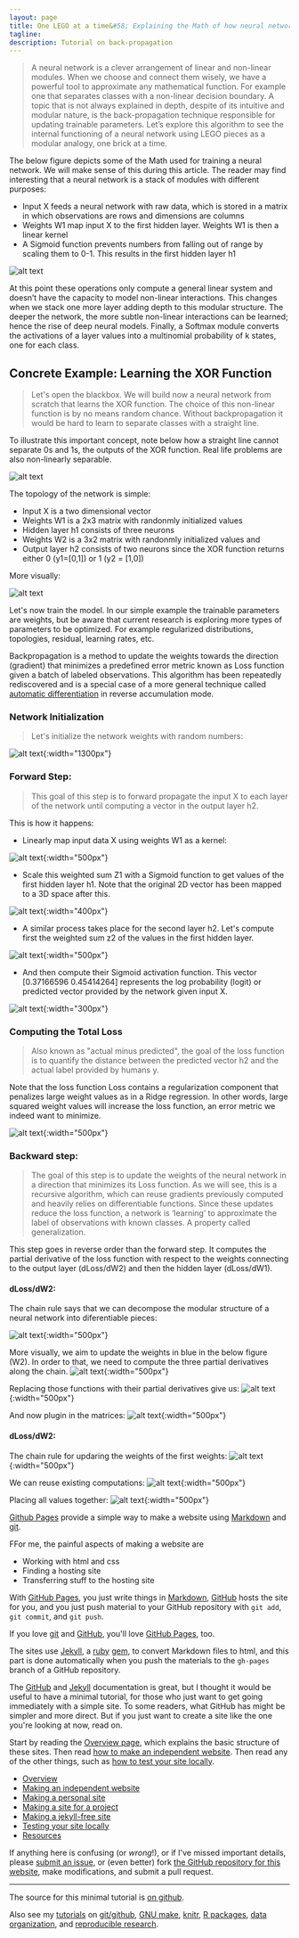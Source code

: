 ```yaml
---
layout: page
title: One LEGO at a time&#58; Explaining the Math of how neural networks learn
tagline:
description: Tutorial on back-propagation
---
```


>A neural network is a clever arrangement of linear and non-linear modules. When we choose and connect them wisely,
we have a powerful tool to approximate any mathematical function. For example one that separates classes with a non-linear
decision boundary. A topic that is not always explained in depth, despite of its intuitive and modular nature, is the
back-propagation technique responsible for updating trainable parameters. Let’s explore this algorithm to see the internal
functioning of a neural network using LEGO pieces as a modular analogy, one brick at a time.

The below figure depicts some of the Math used for training a neural network. We will make sense of this during this article.
The reader may find interesting that a neural network is a stack of modules with different purposes:

- Input X feeds a neural network with raw data, which is stored in a matrix in which observations are rows and dimensions are columns
- Weights W1 map input X to the first hidden layer. Weights W1 is then a linear kernel
- A Sigmoid function prevents numbers from falling out of range by scaling them to 0-1. This results in the first hidden layer h1

![alt text](https://raw.githubusercontent.com/omar-florez/scratch_mlp/master/docs/assets/overview.png "Logo Title Text 1")

At this point these operations only compute a general linear system and doesn’t have the capacity to model non-linear interactions.
This changes when we stack one more layer adding depth to this modular structure. The deeper the network, the more subtle non-linear interactions
can be learned; hence the rise of deep neural models. Finally, a Softmax module converts the activations of a layer values into a
multinomial probability of k states, one for each class.

## Concrete Example: Learning the XOR Function

>Let's open the blackbox. We will build now a neural network from scratch that learns the XOR function.
The choice of this non-linear function is by no means random chance. Without backpropagation it would be hard to learn
to separate classes with a straight line.

To illustrate this important concept, note below how a straight line cannot
separate 0s and 1s, the outputs of the XOR function. Real life problems are also non-linearly separable.

![alt text](https://raw.githubusercontent.com/omar-florez/scratch_mlp/master/docs/assets/nonlinear_xor.png "Logo Title Text 1")


The topology of the network is simple:
- Input X is a two dimensional vector
- Weights W1 is a 2x3 matrix with randonmly initialized values
- Hidden layer h1 consists of three neurons
- Weights W2 is a 3x2 matrix with randonmly initialized values and
- Output layer h2 consists of two neurons since the XOR function returns either 0 (y1=[0,1]) or 1 (y2 = [1,0])


More visually:

![alt text](https://raw.githubusercontent.com/omar-florez/scratch_mlp/master/docs/assets/overview2.png "Logo Title Text 1")

Let's now train the model. In our simple example the trainable parameters are weights, but be aware that current
research is exploring more types of parameters to be optimized. For example regularized distributions, topologies,
residual, learning rates, etc.

Backpropagation is a method to update the weights towards the direction (gradient) that minimizes a predefined error metric known as Loss function
given a batch of labeled observations. This algorithm has been repeatedly rediscovered and is a special case of a more general technique called
[automatic differentiation](https://en.wikipedia.org/wiki/Automatic_differentiation) in reverse accumulation mode.

### Network Initialization

>Let's initialize the network weights with random numbers:

![alt text](https://raw.githubusercontent.com/omar-florez/scratch_mlp/master/docs/assets/initialized_network.png "Logo Title Text 1"){:width="1300px"}

### Forward Step:

>This goal of this step is to forward propagate the input X to each layer of the network until computing a vector in
the output layer h2.

This is how it happens:
- Linearly map input data X using weights W1 as a kernel:


![alt text](https://raw.githubusercontent.com/omar-florez/scratch_mlp/master/docs/assets/z1.png){:width="500px"}

- Scale this weighted sum Z1 with a Sigmoid function to get values of the first hidden layer h1. Note that the original
2D vector has been mapped to a 3D space after this.


![alt text](https://raw.githubusercontent.com/omar-florez/scratch_mlp/master/docs/assets/h1.png){:width="400px"}

- A similar process takes place for the second layer h2. Let's compute first the weighted sum z2 of the values in the
first hidden layer.


![alt text](https://raw.githubusercontent.com/omar-florez/scratch_mlp/master/docs/assets/z2.png){:width="500px"}

- And then compute their Sigmoid activation function. This vector [0.37166596 0.45414264] represents the log probability
(logit) or predicted vector provided by the network given input X.

![alt text](https://raw.githubusercontent.com/omar-florez/scratch_mlp/master/docs/assets/h2.png){:width="300px"}

### Computing the Total Loss

>Also known as "actual minus predicted", the goal of the loss function is to quantify the distance between the predicted
 vector h2 and the actual label provided by humans y.

Note that the loss function Loss contains a regularization component that penalizes large weight values as in a Ridge
regression. In other words, large squared weight values will increase the loss function, an error metric we indeed want to minimize.

![alt text](https://raw.githubusercontent.com/omar-florez/scratch_mlp/master/docs/assets/loss.png){:width="500px"}

### Backward step:
>The goal of this step is to update the weights of the neural network in a direction that minimizes its Loss function.
As we will see, this is a recursive algorithm, which can reuse gradients previously computed and heavily relies on
differentiable functions. Since these updates reduce the loss function, a network is ‘learning’ to approximate the label
of observations with known classes. A property called generalization.

This step goes in reverse order than the forward step. It computes the partial derivative of the loss function
with respect to the weights connecting to the output layer (dLoss/dW2) and then the hidden layer (dLoss/dW1).

#### dLoss/dW2:

The chain rule says that we can decompose the modular structure of a neural network into diferentiable pieces:

![alt text](https://raw.githubusercontent.com/omar-florez/scratch_mlp/master/docs/assets/chain_w2.png){:width="500px"}

More visually, we aim to update the weights in blue in the below figure (W2). In order to that, we need to compute the
three partial derivatives along the chain.
![alt text](https://raw.githubusercontent.com/omar-florez/scratch_mlp/master/docs/assets/update_w2.png){:width="500px"}

Replacing those functions with their partial derivatives give us:
![alt text](https://raw.githubusercontent.com/omar-florez/scratch_mlp/master/docs/assets/chain_w2_numbers.png){:width="500px"}

And now plugin in the matrices:
![alt text](https://raw.githubusercontent.com/omar-florez/scratch_mlp/master/docs/assets/chain_w2_detailed.png){:width="500px"}

#### dLoss/dW2:

The chain rule for updaring the weights of the first weights:
![alt text](https://raw.githubusercontent.com/omar-florez/scratch_mlp/master/docs/assets/chain_w1.png){:width="500px"}

We can reuse existing computations:
![alt text](https://raw.githubusercontent.com/omar-florez/scratch_mlp/master/docs/assets/chain_w1_numbers.png){:width="500px"}

Placing all values together:
![alt text](https://raw.githubusercontent.com/omar-florez/scratch_mlp/master/docs/assets/chain_w1_numbers_final.png){:width="500px"}




[Github Pages](https://pages.github.com) provide a simple way to make a website using
[Markdown](https://daringfireball.net/projects/markdown/) and
[git](https://git-scm.com).

FFor me, the painful aspects of making a website are

- Working with html and css
- Finding a hosting site
- Transferring stuff to the hosting site

With [GitHub Pages](https://pages.github.com), you just write things in
[Markdown](https://daringfireball.net/projects/markdown/),
[GitHub](https://github.com) hosts the site for you, and you just push
material to your GitHub repository with `git add`, `git commit`, and
`git push`.

If you love [git](https://git-scm.com/) and
[GitHub](https://github.com), you'll love
[GitHub Pages](https://pages.github.com), too.

The sites use [Jekyll](https://jekyllrb.com/), a
[ruby](https://www.ruby-lang.org/en/) [gem](https://rubygems.org/), to
convert Markdown files to html, and this part is done
automatically when you push the materials to the `gh-pages` branch
of a GitHub repository.

The [GitHub](https://pages.github.com) and
[Jekyll](https://jekyllrb.com) documentation is great, but I thought it
would be useful to have a minimal tutorial, for those who just want to
get going immediately with a simple site. To some readers, what GitHub
has might be simpler and more direct.  But if you just want to create
a site like the one you're looking at now, read on.

Start by reading the [Overview page](pages/overview.html), which
explains the basic structure of these sites. Then read
[how to make an independent website](pages/independent_site.html). Then
read any of the other things, such as
[how to test your site locally](pages/local_test.html).

- [Overview](pages/overview.html)
- [Making an independent website](pages/independent_site.html)
- [Making a personal site](pages/user_site.html)
- [Making a site for a project](pages/project_site.html)
- [Making a jekyll-free site](pages/nojekyll.html)
- [Testing your site locally](pages/local_test.html)
- [Resources](pages/resources.html)

If anything here is confusing (or _wrong_!), or if I've missed
important details, please
[submit an issue](https://github.com/kbroman/simple_site/issues), or (even
better) fork [the GitHub repository for this website](https://github.com/kbroman/simple_site),
make modifications, and submit a pull request.

---

The source for this minimal tutorial is [on github](https://github.com/kbroman/simple_site).

Also see my [tutorials](http://kbroman.org/pages/tutorials) on
[git/github](http://kbroman.org/github_tutorial),
[GNU make](http://kbroman.org/minimal_make),
[knitr](http://kbroman.org/knitr_knutshell),
[R packages](http://kbroman.org/pkg_primer),
[data organization](http://kbroman.org/dataorg),
and [reproducible research](http://kbroman.org/steps2rr).
